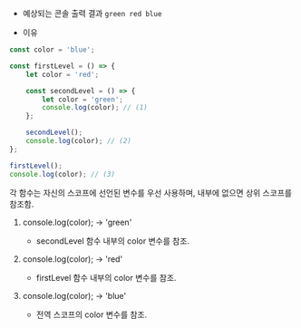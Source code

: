 - 예상되는 콘솔 출력 결과
`green red blue`

- 이유
```javascript
const color = 'blue';

const firstLevel = () => {
    let color = 'red';

    const secondLevel = () => {
        let color = 'green';
        console.log(color); // (1)
    };

    secondLevel();
    console.log(color); // (2)
};

firstLevel();
console.log(color); // (3)
```

각 함수는 자신의 스코프에 선언된 변수를 우선 사용하며, 내부에 없으면 상위 스코프를 참조함.

1. console.log(color); → 'green'
    - secondLevel 함수 내부의 color 변수를 참조.

2. console.log(color); → 'red'
    - firstLevel 함수 내부의 color 변수를 참조.

3. console.log(color); → 'blue'
    - 전역 스코프의 color 변수를 참조.